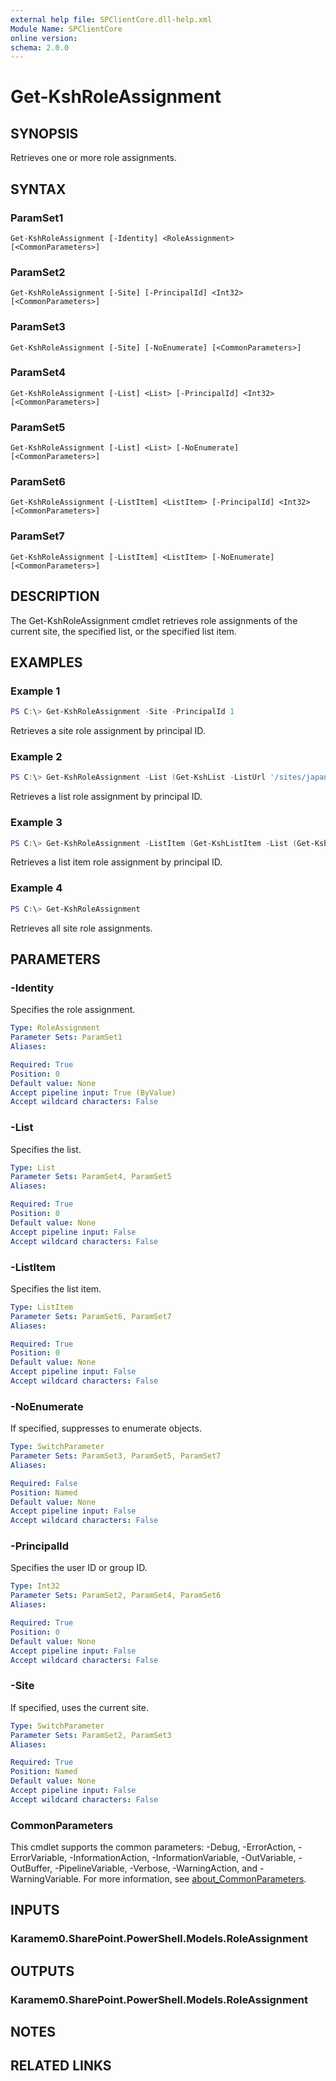 ```yaml
---
external help file: SPClientCore.dll-help.xml
Module Name: SPClientCore
online version:
schema: 2.0.0
---
```


# Get-KshRoleAssignment

## SYNOPSIS
Retrieves one or more role assignments.

## SYNTAX

### ParamSet1
```
Get-KshRoleAssignment [-Identity] <RoleAssignment> [<CommonParameters>]
```

### ParamSet2
```
Get-KshRoleAssignment [-Site] [-PrincipalId] <Int32> [<CommonParameters>]
```

### ParamSet3
```
Get-KshRoleAssignment [-Site] [-NoEnumerate] [<CommonParameters>]
```

### ParamSet4
```
Get-KshRoleAssignment [-List] <List> [-PrincipalId] <Int32> [<CommonParameters>]
```

### ParamSet5
```
Get-KshRoleAssignment [-List] <List> [-NoEnumerate] [<CommonParameters>]
```

### ParamSet6
```
Get-KshRoleAssignment [-ListItem] <ListItem> [-PrincipalId] <Int32> [<CommonParameters>]
```

### ParamSet7
```
Get-KshRoleAssignment [-ListItem] <ListItem> [-NoEnumerate] [<CommonParameters>]
```

## DESCRIPTION
The Get-KshRoleAssignment cmdlet retrieves role assignments of the current site, the specified list, or the specified list item.

## EXAMPLES

### Example 1
```powershell
PS C:\> Get-KshRoleAssignment -Site -PrincipalId 1
```

Retrieves a site role assignment by principal ID.

### Example 2
```powershell
PS C:\> Get-KshRoleAssignment -List (Get-KshList -ListUrl '/sites/japan/hr/Announcements') -PrincipalId 1
```

Retrieves a list role assignment by principal ID.

### Example 3
```powershell
PS C:\> Get-KshRoleAssignment -ListItem (Get-KshListItem -List (Get-KshList -ListUrl '/sites/japan/hr/Announcements') -ItemId 1) -PrincipalId 1
```

Retrieves a list item role assignment by principal ID.

### Example 4
```powershell
PS C:\> Get-KshRoleAssignment
```

Retrieves all site role assignments.

## PARAMETERS

### -Identity
Specifies the role assignment.

```yaml
Type: RoleAssignment
Parameter Sets: ParamSet1
Aliases:

Required: True
Position: 0
Default value: None
Accept pipeline input: True (ByValue)
Accept wildcard characters: False
```

### -List
Specifies the list.

```yaml
Type: List
Parameter Sets: ParamSet4, ParamSet5
Aliases:

Required: True
Position: 0
Default value: None
Accept pipeline input: False
Accept wildcard characters: False
```

### -ListItem
Specifies the list item.

```yaml
Type: ListItem
Parameter Sets: ParamSet6, ParamSet7
Aliases:

Required: True
Position: 0
Default value: None
Accept pipeline input: False
Accept wildcard characters: False
```

### -NoEnumerate
If specified, suppresses to enumerate objects.

```yaml
Type: SwitchParameter
Parameter Sets: ParamSet3, ParamSet5, ParamSet7
Aliases:

Required: False
Position: Named
Default value: None
Accept pipeline input: False
Accept wildcard characters: False
```

### -PrincipalId
Specifies the user ID or group ID.

```yaml
Type: Int32
Parameter Sets: ParamSet2, ParamSet4, ParamSet6
Aliases:

Required: True
Position: 0
Default value: None
Accept pipeline input: False
Accept wildcard characters: False
```

### -Site
If specified, uses the current site.

```yaml
Type: SwitchParameter
Parameter Sets: ParamSet2, ParamSet3
Aliases:

Required: True
Position: Named
Default value: None
Accept pipeline input: False
Accept wildcard characters: False
```

### CommonParameters
This cmdlet supports the common parameters: -Debug, -ErrorAction, -ErrorVariable, -InformationAction, -InformationVariable, -OutVariable, -OutBuffer, -PipelineVariable, -Verbose, -WarningAction, and -WarningVariable. For more information, see [about_CommonParameters](http://go.microsoft.com/fwlink/?LinkID=113216).

## INPUTS

### Karamem0.SharePoint.PowerShell.Models.RoleAssignment

## OUTPUTS

### Karamem0.SharePoint.PowerShell.Models.RoleAssignment

## NOTES

## RELATED LINKS

